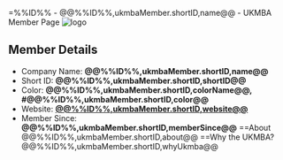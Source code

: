 =%%ID%% - @@%%ID%%,ukmbaMember.shortID,name@@ - UKMBA Member Page
![logo](UKMBA-%%ID%%-Logo-600.png)
## Member Details
* Company Name: <b>@@%%ID%%,ukmbaMember.shortID,name@@ </b>
* Short ID: <b>@@%%ID%%,ukmbaMember.shortID,shortID@@</b> 
* Color: <b>@@%%ID%%,ukmbaMember.shortID,colorName@@, #@@%%ID%%,ukmbaMember.shortID,color@@</b>
* Website: <b><a href="@@%%ID%%,ukmbaMember.shortID,webSite@@">@@%%ID%%,ukmbaMember.shortID,website@@</a></b>
* Member Since: <b>@@%%ID%%,ukmbaMember.shortID,memberSince@@</b>
==About
@@%%ID%%,ukmbaMember.shortID,about@@
==Why the UKMBA?
@@%%ID%%,ukmbaMember.shortID,whyUkmba@@
